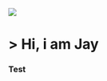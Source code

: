 <a href="https://ko-fi.com/zyrenth" target="_blank"><img src="https://github.com/jayvsc/jayvsc/blob/main/img/95290058-f13b9180-089e-11eb-94e3-a44a5a1172c3.jpg?raw=true" /></a>

# > Hi, i am Jay
### Test
